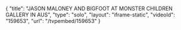 {
    "title": "JASON MALONEY AND BIGFOOT AT MONSTER CHILDREN GALLERY IN AUS",
    "type": "solo",
    "layout": "iframe-static",
    "videoId": "159653",
    "url": "\/tvpembed\/159653"
}